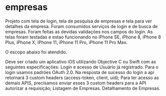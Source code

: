 # empresas
Projeto com tela de login, tela de pesquisa de empresas e tela para ver detalhes da empresa. Foram consumidos serviços de login e de busca de empresas. Foram feitas as devidas validações nos campos do login. As telas foram testadas e estao funcionando no iPhone SE, iPhone 8, iPhone 8 Plus, iPhone X, iPhone 11, iPhone 11 Pro, iPhone 11 Pro Max.

O escopo abaixo foi atendido. 

Deve ser criado um aplicativo iOS utilizando Objective C ou Swift com as seguintes especificações:
Login e acesso de Usuário já registrado.
Para o login usamos padrões OAuth 2.0. Na resposta de sucesso do login a api retornará 3 custom headers (access-token, client, uid);
Para ter acesso as demais APIS, precisamos enviar esses 3 custom headers para a API autorizar a requisição;
Listagem de Empresas.
Detalhamento de Empresas.
